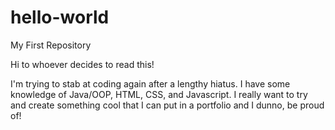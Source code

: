 # hello-world
My First Repository

Hi to whoever decides to read this!

I'm trying to stab at coding again after a lengthy hiatus. I have some knowledge of Java/OOP, HTML, CSS, and Javascript.
I really want to try and create something cool that I can put in a portfolio and I dunno, be proud of!

